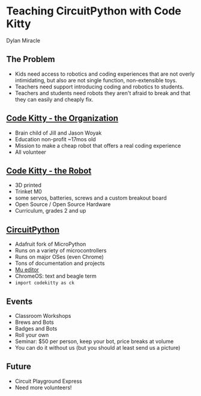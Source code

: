 # Teaching CircuitPython with Code Kitty

Dylan Miracle

## The Problem

- Kids need access to robotics and coding experiences that are not overly intimidating, but also are not single function, non-extensible toys.
- Teachers need support introducing coding and robotics to students.
- Teachers and students need robots they aren't afraid to break and that they can easily and cheaply fix.

## [Code Kitty - the Organization](codekitty.org)

- Brain child of Jill and Jason Woyak
- Education non-profit ~17mos old
- Mission to make a cheap robot that offers a real coding experience
- All volunteer

## [Code Kitty - the Robot](https://www.thingiverse.com/thing:3059371)

- 3D printed
- Trinket M0
- some servos, batteries, screws and a custom breakout board
- Open Source / Open Source Hardware
- Curriculum, grades 2 and up

## [CircuitPython](https://learn.adafruit.com/welcome-to-circuitpython/overview)

- Adafruit fork of MicroPython
- Runs on a variety of microcontrollers
- Runs on major OSes (even Chrome)
- Tons of documentation and projects
- [Mu editor](https://codewith.mu/)
- ChromeOS: text and beagle term
- `import codekitty as ck`

## Events

- Classroom Workshops
- Brews and Bots
- Badges and Bots
- Roll your own
- Seminar: \$50 per person, keep your bot, price breaks at volume
- You can do it without us (but you should at least send us a picture)

## Future

- Circuit Playground Express
- Need more volunteers!
